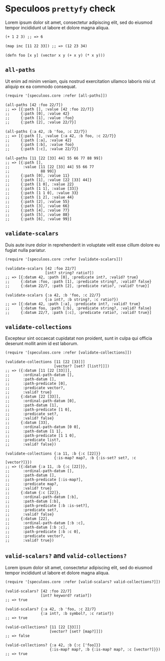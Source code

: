 <h1>Speculoos <code>prettyfy</code> check</h1><p>Lorem ipsum dolor sit amet, consectetur adipiscing elit, sed do eiusmod tempor incididunt ut labore et dolore magna aliqua.</p><pre><code>(+ 1 2 3) ;; =&gt; 6</code><br /><br /><code>(map inc [11 22 33]) ;; =&gt; (12 23 34)</code><br /><br /><code>(defn foo [x y] (vector x y (+ x y) (* x y)))</code></pre><h2><code>all-paths</code></h2><p>Ut enim ad minim veniam, quis nostrud exercitation ullamco laboris nisi ut aliquip ex ea commodo consequat.</p><pre><code>(require &apos;[speculoos.core :refer [all-paths]])</code><br /><br /><code>(all-paths [42 :foo 22/7])
;; =&gt; [{:path [], :value [42 :foo 22/7]}
;;     {:path [0], :value 42}
;;     {:path [1], :value :foo}
;;     {:path [2], :value 22/7}]</code><br /><br /><code>(all-paths {:a 42, :b &apos;foo, :c 22/7})
;; =&gt; [{:path [], :value {:a 42, :b foo, :c 22/7}}
;;     {:path [:a], :value 42}
;;     {:path [:b], :value foo}
;;     {:path [:c], :value 22/7}]</code><br /><br /><code>(all-paths [11 [22 [33] 44] 55 66 77 88 99])
;; =&gt; [{:path [],
;;      :value [11 [22 [33] 44] 55 66 77
;;              88 99]}
;;     {:path [0], :value 11}
;;     {:path [1], :value [22 [33] 44]}
;;     {:path [1 0], :value 22}
;;     {:path [1 1], :value [33]}
;;     {:path [1 1 0], :value 33}
;;     {:path [1 2], :value 44}
;;     {:path [2], :value 55}
;;     {:path [3], :value 66}
;;     {:path [4], :value 77}
;;     {:path [5], :value 88}
;;     {:path [6], :value 99}]</code></pre><h2><code>validate-scalars</code></h2><p>Duis aute irure dolor in reprehenderit in voluptate velit esse cillum dolore eu fugiat nulla pariatur.</p><pre><code>(require &apos;[speculoos.core :refer [validate-scalars]])</code><br /><br /><code>(validate-scalars [42 :foo 22/7]
                  [int? string? ratio?])
;; =&gt; [{:datum 42, :path [0], :predicate int?, :valid? true}
;;     {:datum :foo, :path [1], :predicate string?, :valid? false}
;;     {:datum 22/7, :path [2], :predicate ratio?, :valid? true}]</code><br /><br /><code>(validate-scalars {:a 42, :b &apos;foo, :c 22/7}
                  {:a int?, :b string?, :c ratio?})
;; =&gt; [{:datum 42, :path [:a], :predicate int?, :valid? true}
;;     {:datum foo, :path [:b], :predicate string?, :valid? false}
;;     {:datum 22/7, :path [:c], :predicate ratio?, :valid? true}]</code></pre><h2><code>validate-collections</code></h2><p>Excepteur sint occaecat cupidatat non proident, sunt in culpa qui officia deserunt mollit anim id est laborum.</p><pre><code>(require &apos;[speculoos.core :refer [validate-collections]])</code><br /><br /><code>(validate-collections [11 [22 [33]]]
                      [vector? [set? [list?]]])
;; =&gt; ({:datum [11 [22 [33]]],
;;      :ordinal-path-datum [],
;;      :path-datum [],
;;      :path-predicate [0],
;;      :predicate vector?,
;;      :valid? true}
;;     {:datum [22 [33]],
;;      :ordinal-path-datum [0],
;;      :path-datum [1],
;;      :path-predicate [1 0],
;;      :predicate set?,
;;      :valid? false}
;;     {:datum [33],
;;      :ordinal-path-datum [0 0],
;;      :path-datum [1 1],
;;      :path-predicate [1 1 0],
;;      :predicate list?,
;;      :valid? false})</code><br /><br /><code>(validate-collections {:a 11, :b {:c [22]}}
                      {:is-map? map?, :b {:is-set? set?, :c [vector?]}})
;; =&gt; ({:datum {:a 11, :b {:c [22]}},
;;      :ordinal-path-datum [],
;;      :path-datum [],
;;      :path-predicate [:is-map?],
;;      :predicate map?,
;;      :valid? true}
;;     {:datum {:c [22]},
;;      :ordinal-path-datum [:b],
;;      :path-datum [:b],
;;      :path-predicate [:b :is-set?],
;;      :predicate set?,
;;      :valid? false}
;;     {:datum [22],
;;      :ordinal-path-datum [:b :c],
;;      :path-datum [:b :c],
;;      :path-predicate [:b :c 0],
;;      :predicate vector?,
;;      :valid? true})</code></pre><h2><code>valid-scalars?</code> and <code>valid-collections?</code></h2><p>Lorem ipsum dolor sit amet, consectetur adipiscing elit, sed do eiusmod tempor incididunt ut labore et dolore magna aliqua.</p><pre><code>(require &apos;[speculoos.core :refer [valid-scalars? valid-collections?]])</code><br /><br /><code>(valid-scalars? [42 :foo 22/7]
                [int? keyword? ratio?])
;; =&gt; true</code><br /><br /><code>(valid-scalars? {:a 42, :b &apos;foo, :c 22/7}
                {:a int?, :b symbol?, :c ratio?})
;; =&gt; true</code><br /><br /><code>(valid-collections? [11 [22 [33]]]
                    [vector? [set? [map?]]])
;; =&gt; false</code><br /><br /><code>(valid-collections? {:a 42, :b {:c [&apos;foo]}}
                    {:is-map? map?, :b {:is-map? map?, :c [vector?]}})
;; =&gt; true</code></pre>